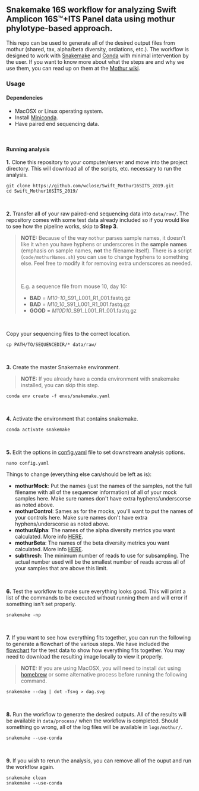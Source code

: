 ## Snakemake 16S workflow for analyzing Swift Amplicon 16S™+ITS Panel data using mothur phylotype-based approach.

This repo can be used to generate all of the desired output files from mothur (shared, tax, alpha/beta diversity, ordiations, etc.). The workflow is designed to work with [Snakemake](https://snakemake.readthedocs.io/en/stable/) and [Conda](https://docs.conda.io/en/latest/) with minimal intervention by the user. If you want to know more about what the steps are and why we use them, you can read up on them at the [Mothur wiki](https://www.mothur.org/wiki/MiSeq_SOP).

### Usage

#### Dependencies
* MacOSX or Linux operating system.
* Install [Miniconda](https://docs.conda.io/en/latest/miniconda.html).
* Have paired end sequencing data.

<br />

#### Running analysis

**1.** Clone this repository to your computer/server and move into the project directory. This will download all of the scripts, etc. necessary to run the analysis.
```
git clone https://github.com/wclose/Swift_Mothur16SITS_2019.git
cd Swift_Mothur16SITS_2019/
```

<br />

**2.** Transfer all of your raw paired-end sequencing data into `data/raw/`. The repository comes with some test data already included so if you would like to see how the pipeline works, skip to **Step 3**.
> **NOTE:** Because of the way `mothur` parses sample names, it doesn't like it when you have hyphens or underscores in the **sample names** (emphasis on sample names, **not** the filename itself). There is a script (`code/mothurNames.sh`) you can use to change hyphens to something else. Feel free to modify it for removing extra underscores as needed.
>
> <br />
>
> E.g. a sequence file from mouse 10, day 10:  
> * **BAD** = *M10-10*_S91_L001_R1_001.fastq.gz  
> * **BAD** = *M10_10*_S91_L001_R1_001.fastq.gz  
> * **GOOD** = *M10D10*_S91_L001_R1_001.fastq.gz

<br />

Copy your sequencing files to the correct location.
```
cp PATH/TO/SEQUENCEDIR/* data/raw/
```

<br />

**3.** Create the master Snakemake environment.
> **NOTE:** If you already have a conda environment with snakemake installed, you can skip this step.
```
conda env create -f envs/snakemake.yaml
```

<br />

**4.** Activate the environment that contains snakemake.
```
conda activate snakemake
```

<br />

**5.** Edit the options in [config.yaml](config.yaml) file to set downstream analysis options.
```
nano config.yaml
```

Things to change (everything else can/should be left as is):
* **mothurMock**: Put the names (just the names of the samples, not the full filename with all of the sequencer information) of all of your mock samples here. Make sure names don't have extra hyphens/underscorse as noted above.
* **mothurControl**: Sames as for the mocks, you'll want to put the names of your controls here. Make sure names don't have extra hyphens/underscorse as noted above.
* **mothurAlpha**: The names of the alpha diversity metrics you want calculated. More info [HERE](https://www.mothur.org/wiki/Summary.single). 
* **mothurBeta**: The names of the beta diversity metrics you want calculated. More info [HERE](https://www.mothur.org/wiki/Dist.shared).
* **subthresh**: The minimum number of reads to use for subsampling. The actual number used will be the smallest number of reads across all of your samples that are above this limit.

<br />

**6.** Test the workflow to make sure everything looks good. This will print a list of the commands to be executed without running them and will error if something isn't set properly.
```
snakemake -np
```

<br />

**7.** If you want to see how everything fits together, you can run the following to generate a flowchart of the various steps. We have included the [flowchart](dag.svg) for the test data to show how everything fits together. You may need to download the resulting image locally to view it properly.
> **NOTE:** If you are using MacOSX, you will need to install `dot` using [homebrew](https://brew.sh/) or some alternative process before running the following command.
```
snakemake --dag | dot -Tsvg > dag.svg
```

<br />

**8.** Run the workflow to generate the desired outputs. All of the results will be available in `data/process/` when the workflow is completed. Should something go wrong, all of the log files will be available in `logs/mothur/`.
```
snakemake --use-conda
```

<br />

**9.** If you wish to rerun the analysis, you can remove all of the ouput and run the workflow again.
```
snakemake clean
snakemake --use-conda
```
